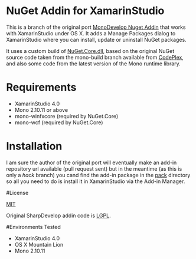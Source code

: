 # NuGet Addin for XamarinStudio

This is a branch of the original port [MonoDevelop Nuget Addin](https://github.com/mrward/monodevelop-nuget-addin) that works with XamarinStudio under OS X. It adds a Manage Packages dialog to XamarinStudio where you can install, update or uninstall NuGet packages.

It uses a custom build of [NuGet.Core.dll](https://github.com/mrward/nuget/tree/monodevelop), based on the original NuGet source code taken from the mono-build branch available from [CodePlex](http://nuget.codeplex.com), and also some code from the latest version of the Mono runtime library.

# Requirements

 * XamarinStudio 4.0
 * Mono 2.10.11 or above
 * mono-winfxcore (required by NuGet.Core)
 * mono-wcf (required by NuGet.Core)

# Installation

I am sure the author of the original port will eventually make an add-in repository url available (pull request sent) but in the meantime (as this is only a *hack* branch)
you cand find the add-in package in the [pack](https://github.com/squidge/monodevelop-nuget-addin/tree/xs-nuget-addin/pack) directory so all you need to do is install it in XamarinStudio via the Add-in Manager.

#License

[MIT](http://opensource.org/licenses/MIT)

Original SharpDevelop addin code is [LGPL](http://www.gnu.org/licenses/lgpl-2.1.txt).

#Environments Tested

 * XamarinStudio 4.0
 * OS X Mountain Lion
 * Mono 2.10.11

